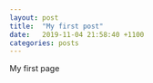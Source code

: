 ```yaml
---
layout: post
title:  "My first post"
date:   2019-11-04 21:58:40 +1100
categories: posts
---
```

My first page 